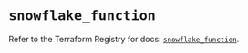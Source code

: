 # `snowflake_function`

Refer to the Terraform Registry for docs: [`snowflake_function`](https://registry.terraform.io/providers/snowflake-labs/snowflake/0.82.0/docs/resources/function).
